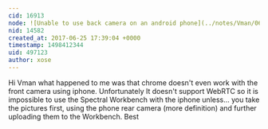 ```yaml
---
cid: 16913
node: ![Unable to use back camera on an android phone](../notes/Vman/06-25-2017/unable-to-use-back-camera-on-an-android-phone)
nid: 14582
created_at: 2017-06-25 17:39:04 +0000
timestamp: 1498412344
uid: 497123
author: xose
---
```


Hi Vman what happened to me was that chrome doesn't even work with the front camera using iphone. Unfortunately It doesn't support WebRTC so it is impossible to use the Spectral Workbench with the iphone unless... you take the pictures  first, using the phone rear camera (more definition) and further uploading them to the Workbench. Best